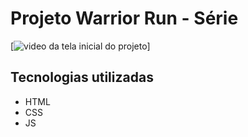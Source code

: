 # Projeto Warrior Run - Série

[<img src='./src/video/Warrior Nun.mp4' alt='video da tela inicial do projeto' >]

## Tecnologias utilizadas
- HTML
- CSS
- JS